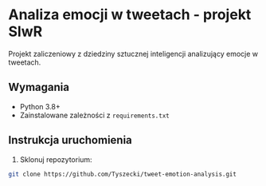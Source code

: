 # Analiza emocji w tweetach - projekt SlwR

Projekt zaliczeniowy z dziedziny sztucznej inteligencji analizujący emocje w tweetach.

## Wymagania
- Python 3.8+
- Zainstalowane zależności z `requirements.txt`

## Instrukcja uruchomienia

1. Sklonuj repozytorium:
```bash
git clone https://github.com/Tyszecki/tweet-emotion-analysis.git
